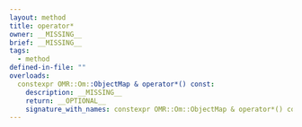 ```yaml
---
layout: method
title: operator*
owner: __MISSING__
brief: __MISSING__
tags:
  - method
defined-in-file: ""
overloads:
  constexpr OMR::Om::ObjectMap & operator*() const:
    description: __MISSING__
    return: __OPTIONAL__
    signature_with_names: constexpr OMR::Om::ObjectMap & operator*() const
---
```

